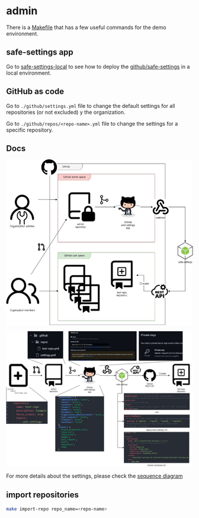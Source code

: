 # admin

There is a [Makefile](./Makefile) that has a few useful commands for the demo environment.

## safe-settings app

Go to [safe-settings-local](./apps/safe-settings-local) to see how to deploy the [github/safe-settings][github-safe-settings] in a local environment.

## GitHub as code

Go to `./github/settings.yml` file to change the default settings for all repositories (or not excluded) y the organization.

Go to `./github/repos/<repo-name>.yml` file to change the settings for a specific repository.

## Docs

![/assets/safe-settings_space.jpg](/assets/safe-settings_space.jpg)

![/assets/safe-settings_demo_pipeline.jpg](/assets/safe-settings_demo_pipeline.jpg)

For more details about the settings, please check the [sequence diagram](/assets/safe-settings_sequence.jpg)

## import repositories

```bash
make import-repo repo_name=<repo-name>
```

<!-- Links -->
[github-safe-settings]: https://github.com/github/safe-settings
